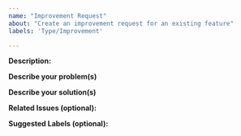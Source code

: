 ```yaml
---
name: "Improvement Request"
about: "Create an improvement request for an existing feature"
labels: 'Type/Improvement'

---
```


**Description:**
<!-- Give a brief description of the improvement -->

**Describe your problem(s)**

**Describe your solution(s)**

**Related Issues (optional):**
<!-- Any related issues such as sub tasks, issues reported in other repositories (e.g component repositories), similar problems, etc. -->

**Suggested Labels (optional):**
<!-- Optional comma separated list of suggested labels. Non committers can’t assign labels to issues, so this will help issue creators who are not a committer to suggest possible labels-->
